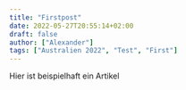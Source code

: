 ```yaml
---
title: "Firstpost"
date: 2022-05-27T20:55:14+02:00
draft: false
author: ["Alexander"]
tags: ["Australien 2022", "Test", "First"]
---
```

Hier ist beispielhaft ein Artikel